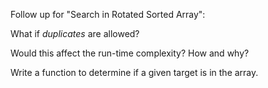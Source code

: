 Follow up for "Search in Rotated Sorted Array":

What if *duplicates* are allowed?

Would this affect the run-time complexity? How and why?

Write a function to determine if a given target is in the array.